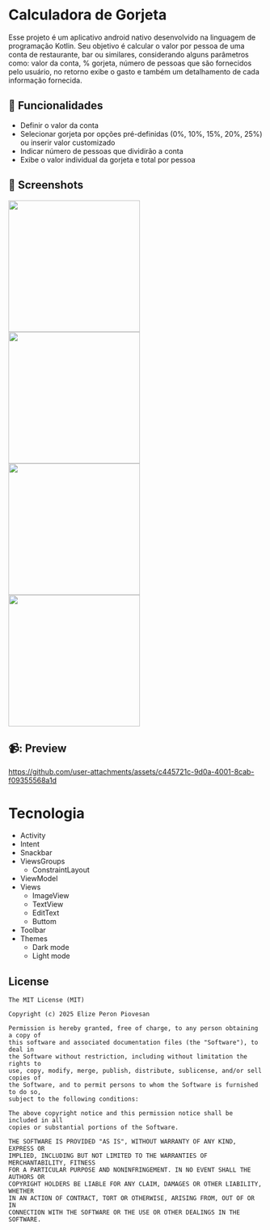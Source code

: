# Calculadora de Gorjeta
Esse projeto é um aplicativo android nativo desenvolvido na linguagem de programação Kotlin. Seu objetivo é calcular o valor por pessoa de uma conta de restaurante, bar ou similares, considerando alguns parâmetros como: valor da conta, % gorjeta, número de pessoas que são fornecidos pelo usuário, no retorno exibe o gasto e também um detalhamento de cada informação fornecida.

##  🚀 Funcionalidades
- Definir o valor da conta
- Selecionar gorjeta por opções pré-definidas (0%, 10%, 15%, 20%, 25%) ou inserir valor customizado
- Indicar número de pessoas que dividirão a conta
- Exibe o valor individual da gorjeta e total por pessoa
  
## :camera_flash: Screenshots
<!-- You can add more screenshots here if you like -->

<img src="https://github.com/user-attachments/assets/0f974da0-a269-4c6e-b9dd-952185d4a47d" width = 260 />
<img src="https://github.com/user-attachments/assets/e776a9ea-2c70-4872-a277-bb074e59a948" width = 260 />
<img src="https://github.com/user-attachments/assets/70423094-4b4a-42af-8521-3f4bba1cf214" width = 260 />
<img src="https://github.com/user-attachments/assets/69574bae-b8c9-427f-9113-b56e24617f33" width = 260 />

## 📹: Preview
https://github.com/user-attachments/assets/c445721c-9d0a-4001-8cab-f09355568a1d


# Tecnologia
* Activity
* Intent
* Snackbar
* ViewsGroups
  * ConstraintLayout
* ViewModel
* Views
  * ImageView
  * TextView
  * EditText
  * Buttom
* Toolbar
* Themes
  * Dark mode
  * Light mode

## License
```
The MIT License (MIT)

Copyright (c) 2025 Elize Peron Piovesan

Permission is hereby granted, free of charge, to any person obtaining a copy of
this software and associated documentation files (the "Software"), to deal in
the Software without restriction, including without limitation the rights to
use, copy, modify, merge, publish, distribute, sublicense, and/or sell copies of
the Software, and to permit persons to whom the Software is furnished to do so,
subject to the following conditions:

The above copyright notice and this permission notice shall be included in all
copies or substantial portions of the Software.

THE SOFTWARE IS PROVIDED "AS IS", WITHOUT WARRANTY OF ANY KIND, EXPRESS OR
IMPLIED, INCLUDING BUT NOT LIMITED TO THE WARRANTIES OF MERCHANTABILITY, FITNESS
FOR A PARTICULAR PURPOSE AND NONINFRINGEMENT. IN NO EVENT SHALL THE AUTHORS OR
COPYRIGHT HOLDERS BE LIABLE FOR ANY CLAIM, DAMAGES OR OTHER LIABILITY, WHETHER
IN AN ACTION OF CONTRACT, TORT OR OTHERWISE, ARISING FROM, OUT OF OR IN
CONNECTION WITH THE SOFTWARE OR THE USE OR OTHER DEALINGS IN THE SOFTWARE.
```
